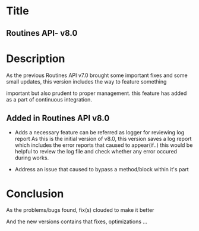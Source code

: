 Title 
=======

Routines API- v8.0
-----------------

Description
============

As the previous Routines API v7.0 brought some important fixes and some small updates, this version includes the way to feature something 

important but also prudent to proper management. this feature has added as a part of continuous integration.


Added in Routines API v8.0
--------------------------

 - Adds a necessary feature can be referred as logger for reviewing log report
   As this is the initial version of v8.0, this version saves a log report which includes the error reports that caused to appear(if..)
   this would be helpful to review the log file and check whether any error occured during works.
   
 - Address an issue that caused to bypass a method/block within it's part
 
 Conclusion
 ===========
 
 As the problems/bugs found, fix(s) clouded to make it better
 
 And the new versions contains that fixes, optimizations ...

